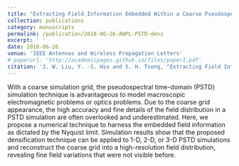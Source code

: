 ```yaml
---
title: "Extracting Field Information Embedded Within a Coarse Pseudospectral Time-Domain Simulation"
collection: publications
category: manuscripts
permalink: /publication/2018-06-26-AWPL-PSTD-dens
excerpt: ' '
date: 2018-06-26
venue: 'IEEE Antennas and Wireless Propagation Letters'
# paperurl: 'http://academicpages.github.io/files/paper1.pdf'
citation: 'J. W. Liu, Y. -S. Hsu and S. H. Tseng, "Extracting Field Information Embedded Within a Coarse Pseudospectral Time-Domain Simulation," in IEEE Antennas and Wireless Propagation Letters, vol. 17, no. 8, pp. 1488-1491, Aug. 2018, doi: 10.1109/LAWP.2018.2850775.'
---
```


With a coarse simulation grid, the pseudospectral time-domain (PSTD) simulation technique is advantageous to model macroscopic electromagnetic problems or optics problems. Due to the coarse grid appearance, the high accuracy and fine details of the field distribution in a PSTD simulation are often overlooked and underestimated. Here, we propose a numerical technique to harness the embedded field information as dictated by the Nyquist limit. Simulation results show that the proposed densification technique can be applied to 1-D, 2-D, or 3-D PSTD simulations and reconstruct the coarse grid into a high-resolution field distribution, revealing fine field variations that were not visible before.